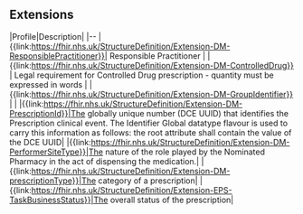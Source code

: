## Extensions

|Profile|Description|
|--
|{{link:https://fhir.nhs.uk/StructureDefinition/Extension-DM-ResponsiblePractitioner}}| Responsible Practitioner |
| {{link:https://fhir.nhs.uk/StructureDefinition/Extension-DM-ControlledDrug}} | Legal requirement for Controlled Drug prescription - quantity must be expressed in words |
| {{link:https://fhir.nhs.uk/StructureDefinition/Extension-DM-GroupIdentifier}} | |
|{{link:https://fhir.nhs.uk/StructureDefinition/Extension-DM-PrescriptionId}}|The globally unique number (DCE UUID) that identifies the Prescription clinical event.  The Identifier Global datatype flavour is used to carry this information as follows: the root attribute shall contain the value of the DCE UUID|
|{{link:https://fhir.nhs.uk/StructureDefinition/Extension-DM-PerformerSiteType}}|The nature of the role played by the Nominated Pharmacy in the act of dispensing the medication.|
|{{link:https://fhir.nhs.uk/StructureDefinition/Extension-DM-prescriptionType}}|The category of a prescription|
|{{link:https://fhir.nhs.uk/StructureDefinition/Extension-EPS-TaskBusinessStatus}}|The overall status of the prescription|

